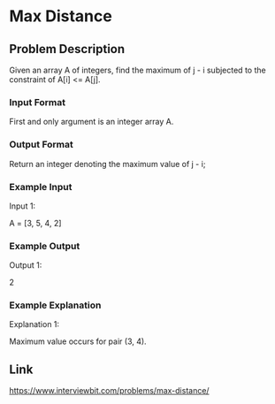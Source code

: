 # Max Distance

## Problem Description

Given an array A of integers, find the maximum of j - i subjected to the constraint of A[i] <= A[j].



### Input Format
First and only argument is an integer array A.



### Output Format
Return an integer denoting the maximum value of j - i;



### Example Input
Input 1:

 A = [3, 5, 4, 2]


### Example Output
Output 1:

 2


### Example Explanation
Explanation 1:

 Maximum value occurs for pair (3, 4).


## Link

https://www.interviewbit.com/problems/max-distance/